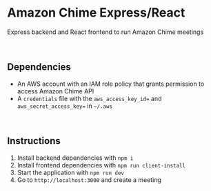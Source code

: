 # Amazon Chime Express/React

Express backend and React frontend to run Amazon Chime meetings

<br/>

## Dependencies

- An AWS account with an IAM role policy that grants permission to access Amazon Chime API
- A `credentials` file with the `aws_access_key_id=` and `aws_secret_access_key=` in `~/.aws`

<br/>

## Instructions

1. Install backend dependencies with `npm i`
2. Install frontend dependencies with `npm run client-install`
3. Start the application with `npm run dev`
4. Go to `http://localhost:3000` and create a meeting
